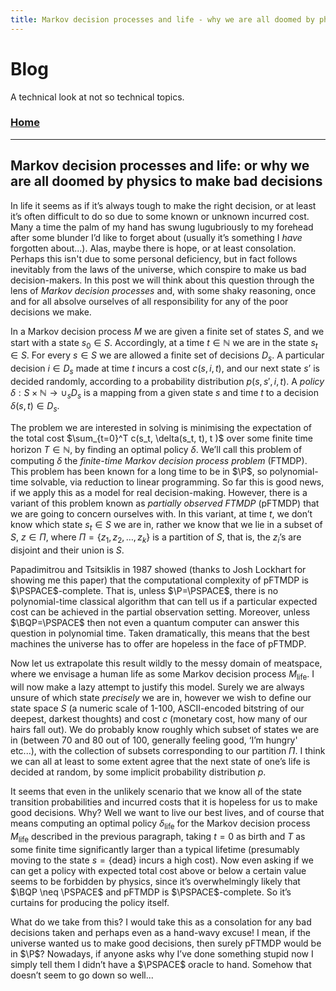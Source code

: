 ```yaml
---
title: Markov decision processes and life - why we are all doomed by physics to make bad decisions
---
```


# Blog

A technical look at not so technical topics. 

### [Home](https://ddervs.github.io/)


-----

## Markov decision processes and life: or why we are all doomed by physics to make bad decisions


$\newcommand{\P}{\mathsf{P}}$
$\newcommand{\BQP}{\mathsf{BQP}}$
$\newcommand{\PSPACE}{\mathsf{PSPACE}}$

In life it seems as if it’s always tough to make the right decision, or at least it’s often difficult to do so due to some known or unknown incurred cost. Many a time the palm of my hand has swung lugubriously to my forehead after some blunder I’d like to forget about (usually it’s something I *have* forgotten about...). Alas, maybe there is hope, or at least consolation. Perhaps this isn't due to some personal deficiency, but in fact follows inevitably from the laws of the universe, which conspire to make us bad decision-makers. In this post we will think about this question through the lens of *Markov decision processes* and, with some shaky reasoning, once and for all absolve ourselves of all responsibility for any of the poor decisions we make.

In a Markov decision process $M$ we are given a finite set of states $S$, and we start with a state $s_0 \in S$. Accordingly, at a time $t \in \mathbb{N}$ we are in the state $s_t \in S$. For every $s \in S$ we are allowed a finite set of decisions $D_s$. A particular decision $i\in D_s$ made at time $t$ incurs a cost $c(s, i ,t)$, and our next state $s’$ is decided randomly, according to a probability distribution $p(s, s', i ,t)$. A *policy* $\delta: S \times \mathbb{N} \to \cup_s D_s$ is a mapping from a given state $s$ and time $t$ to a decision $\delta(s,t) \in D_s$.

The problem we are interested in solving is minimising the expectation of the total cost $\sum_{t=0}^T c(s_t, \delta(s_t, t), t )$ over some finite time horizon $T\in \mathbb{N}$, by finding an optimal policy $\delta$. We’ll call this problem of computing $\delta$ the *finite-time Markov decision process problem* (FTMDP). This problem has been known for a long time to be in $\P$, so polynomial-time solvable, via reduction to linear programming. So far this is good news, if we apply this as a model for real decision-making. However, there is a variant of this problem known as *partially observed FTMDP* (pFTMDP) that we are going to concern ourselves with. In this variant, at time $t$, we don’t know which state $s_t\in S$ we are in, rather we know that we lie in a subset of $S$, $z \in \Pi$, where $\Pi = \{z_1, z_2, \ldots, z_k\}$ is a partition of $S$, that is, the $z_i$’s are disjoint and their union is $S$.
 
Papadimitrou and Tsitsiklis in 1987 showed (thanks to Josh Lockhart for showing me this paper) that the computational complexity of pFTMDP is $\PSPACE$-complete. That is, unless $\P=\PSPACE$, there is no polynomial-time classical algorithm that can tell us if a particular expected cost can be achieved in the partial observation setting. Moreover, unless $\BQP=\PSPACE$ then not even a quantum computer can answer this question in polynomial time. Taken dramatically, this means that the best machines the universe has to offer are hopeless in the face of pFTMDP.

Now let us extrapolate this result wildly to the messy domain of meatspace, where we envisage a human life as some Markov decision process $M_{\text{life}}$. I will now make a lazy attempt to justify this model. Surely we are always unsure of which state *precisely* we are in, however we wish to define our state space $S$ (a numeric scale of 1-100, ASCII-encoded bitstring of our deepest, darkest thoughts) and cost $c$ (monetary cost, how many of our hairs fall out). We do probably know roughly which subset of states we are in (between 70 and 80 out of 100, generally feeling good, ‘I’m hungry' etc...), with the collection of subsets corresponding to our partition $\Pi$.  I think we can all at least to some extent agree that the next state of one’s life is decided at random, by some implicit probability distribution $p$. 

It seems that even in the unlikely scenario that we know all of the state transition probabilities and incurred costs that it is hopeless for us to make good decisions. Why? Well we want to live our best lives, and of course that means computing an optimal policy $\delta_{\text{life}}$ for the Markov decision process $M_{\text{life}}$ described in the previous paragraph, taking $t=0$ as birth and $T$ as some finite time significantly larger than a typical lifetime (presumably moving to the state $s=\{\text{dead}\}$ incurs a high cost). Now even asking if we can get a policy with expected total cost above or below a certain value seems to be forbidden by physics, since it’s overwhelmingly likely that $\BQP \neq \PSPACE$ and pFTMDP is $\PSPACE$-complete. So it’s curtains for producing the policy itself. 

What do we take from this? I would take this as a consolation for any bad decisions taken and perhaps even as a hand-wavy excuse! I mean, if the universe wanted us to make good decisions, then surely pFTMDP would be in $\P$? Nowadays, if anyone asks why I’ve done something stupid now I simply tell them I didn’t have a $\PSPACE$ oracle to hand. Somehow that doesn’t seem to go down so well...  